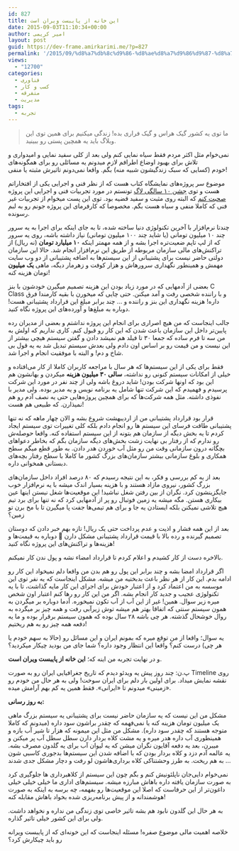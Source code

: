 ```yaml
---
id: 827
title: این خانه از پایبست ویران است
date: 2015-09-03T11:10:34+00:00
author: امیر کریمی
layout: post
guid: https://dev-frame.amirkarimi.me/?p=827
permalink: '/2015/09/%d8%a7%db%8c%d9%86-%d8%ae%d8%a7%d9%86%d9%87-%d8%a7%d8%b2-%d9%be%d8%a7%db%8c%d8%a8%d8%b3%d8%aa-%d9%88%db%8c%d8%b1%d8%a7%d9%86-%d8%a7%d8%b3%d8%aa/'
views:
  - "12700"
categories:
  - فناوری
  - کسب و کار
  - متفرقه
  - مدیریت
tags:
  - تجربه
---
```

> ما توی یه کشور گیک هراس و گیک فراری بده! زندگی میکنیم برای همین توی این وبلاگ باید یه همچین پستی رو ببینید.

نمی‌خوام مثل اکثر مردم فقط سیاه نمایی کنم ولی بعد از کلی سفید نمایی و امیدواری و تلاش برای بهبود اوضاع اطرافم لازم میدونم یه مسائلی رو برای همگونه‌های خودم (کسایی که سبک زندگیشون شبیه منه) بگم. واقعا نمی‌دونم تاثیرش مثبته یا منفی!

موضوع سر پروژه‌های نمایشگاه کتاب هست که از نظر فنی و اجرایی یکی از افتخاراتم هست و توی <a href="https://dev-frame.amirkarimi.me/1394/05/%d8%ac%d8%b4%d9%86-%d8%af%d9%87-%d8%b3%d8%a7%d9%84%da%af%db%8c-%d9%84%d8%a7%da%af/" target="_blank">جشن ۱۰ سالگی لاگ</a> تونستم در مورد تجربیات فنی و اجرایی این پروژه <a href="https://dev-frame.amirkarimi.me/1394/05/%d8%a8%d8%a7%d8%b1%da%af%d8%b0%d8%a7%d8%b1%db%8c-%d9%88%db%8c%d8%af%d8%a6%d9%88%e2%80%8c%d9%87%d8%a7%db%8c-%da%a9%d8%a7%d8%b1%da%af%d8%a7%d9%87-%d8%a7%d8%b3%da%a9%d8%a7%d9%84%d8%a7-%d8%ac%d8%b4%d9%86/" target="_blank">صحبت کنم</a> که البته روی مثبت و سفید قضیه بود. توی این پست میخوام از تجربیات غیر فنی که کاملا منفی و سیاه هست بگم. مخصوصا که کارفرمای این پروژه جونم رو به لبم رسونده.

چندتا نرم‌افزار با آخرین تکنولوژی دنیا ساخته شده، تا به جای اینکه برای اجرا به یه سرور چند ۱۰ میلیون تومانی (یا شاید چند ۱۰۰ میلیون تومانی) نیاز داشته باشه، روی یه سرور که از لپ تاپم ضعیت‌تره اجرا بشه و از همه مهمتر اینکه **۱۰ میلیارد تومان** (نه ریال) از تراکنش‌های مالی سازمان مربوطه از طریق این نرم‌افزار انجام شد. حالا این سازمان دولتی حاضر نیست برای پشتیبانی از این سیستم‌ها به اضافه پشتیبانی از دو وب سایت مهمش و همینطور نگهداری سرورهاش و هزار کوفت و زهرمار دیگه، ماهی **یک میلیون** تومان هزینه کنه!

بعضی از آدمهایی که در مورد زیاد بودن این هزینه تصمیم میگیرن خودشون با بنز C Class و با راننده شخصی رفت و آمد میکنن. حتی چایی که میخورن با بقیه کارمندا فرق داره! هزینه نگهداری این بنز و راننده و &#8230; چند برابر مبلغ این قرارداد پشتیبانی هست! دوباره به مبلغ‌ها و آورده‌های این پروژه نگاه کنید.

جالب اینجاست که من هیچ اصراری برای انجام این پروژه نداشتم و بعضی از مدیران رده پایین‌تر داخل این سازمان باعث شدن که این کار رو قبول کنم. کاری نداریم که اولش به من سه تا فرم ساده که جمعا ۳۰ تا فیلد هم نمیشد دادن و گفتن سیستم هیچی بیشتر از این نیست و من قیمت رو بر اساس اون دادم ولی بعدش سیستم تبدیل شد به یه قول بی شاخ و دم! و البته با موفقیت انجام و اجرا شد.

فقط برای یکی از این سیستم‌ها که هر سال با مراجعه کاربران کاملا از کار می‌افتاده و خیلی از امکانات سیستم کنونی رو نداشته، **سالی ۳۰ میلیون هزینه** میکردن و بهانشون هم این بود که اونها شرکت بودن! شاید دروغ باشه ولی از چند نفر در مورد این شرکت پرسیدم و فهمیدم که این شرکت تنها شامل یه برنامه نویس و یه مدیر بوده. ولی مدیر با نفوذی داشته. مثل همه شرکت‌ها که برای همچین پروژه‌هایی حتی یه نصف آدم رو هم نمیذارن. که طبیعی هم هست!

قرار بود قرارداد پشتیبانی من از اردیبهشت شروع بشه و الان چهار ماهه که نه تنها پشتیبانی طاقت فرسای این سیستم ها رو انجام دادم بلکه کلی تغییرات توی سیستم ایجاد کردم تا یه بخش دیگه از سازمان هم بتونه از این سیستم استفاده کنه. واقعا حوصله‌ش رو ندارم که از رفتار بی نهایت زشت بخش‌های دیگه سازمان بگم که بخاطر دعوا‌های بچگانه درون سازمانی وقت من رو مثل آب خوردن هدر دادن. به طور قطع میگم سطح همکاری و بلوغ سازمانی بیشتر سازمان‌های بزرگ کشور ما کاملا با سطح رفتار بچه‌های دبستانی همخوانی داره.

بعد از یه کم بررسی و فکر، به این نتیجه رسیدم که ۸۰ درصد افراد داخل سازمان‌های بزرگ کشور، نیروی مازاد هستند و با هزینه بسیار اندک میشه با یه نرم‌افزار خوب جایگزینشون کرد. نگران از بین رفتن شغل نباشید! این موقعیت‌ها شغل نیستن اینها عین بیکاری هستن. مگه میشه یه زمین فوتبال رو پر از آدمهایی کرد که نه تنها برای برد تیم هیچ تلاشی نمیکنن بلکه ایستادن یه جا و برای هم تیمی‌ها جفت پا میگیرن تا با مخ برن تو زمین؟

بعد از این همه فشار و اذیت و عدم پرداخت حتی یک ریال! تازه بهم خبر دادن که دوستان تصمیم گیرنده و رده بالا با قیمت قرارداد پشتیبانی مشکل دارن 🙂 دوباره به قیمت‌ها و هزینه‌ها و تراکنش‌های این پروژه نگاه کنید!

بالاخره دست از کار کشیدم و اعلام کردم تا قرارداد امضاء نشه و پول ندن کار نمیکنم.

اگر قرارداد امضا بشه و چند برابر این پول رو هم بدن من واقعا دلم نمیخواد این کار رو ادامه بدم. این کار از هر نظر باعث بدبختیه من میشه. مشکل اینجاست که یه نفر توی این موسسه به من اعتماد کرد و از اعتبار خودش برای اجرای این کار مایه گذاشت، تا با یه تکنولوژی عجیب و جدید کار انجام بشه. اگر من این کار رو رها کنم اعتبار اون شخص میره زیر سوال. همین! غیر از این آب از آب تکون نمیخوره. آدما دوباره بر میگردن به همون سیستم سنتی که اتفاقا بهتر هم میشه توش زیرآبی رفت و همه چیز بر میگرده به روال خوشحال گذشته. هر چی باشه ۲۸ سال بوده که همون سیستم برقرار بوده و ما یه دفعه همه چیز رو به هم ریختیم!

یه سوال؛ واقعا از من توقع میره که بمونم ایران و این مسائل رو (حالا به سهم خودم یا هر چی) درست کنم؟ واقعا این انتظار وجود داره؟ شما جای من بودید چیکار میکردید؟

و در نهایت تجربه من اینه که؛ **این خانه از پایبست ویران است**.

پ.ن: چند روز پیش یه ویدئو دیدم که تاریخ جغرافیایی ایران رو به صورت Timeline روی نقشه نمایش میداد. برای اولین بار دلم برای ایران سوخت! ولی به هر حال من خودم رو «زمینی» میدونم تا «ایرانی». فقط همین یه کم بهم آرامش میده.

**به روز رسانی:**

مشکل من این نیست که یه سازمان حاضر نیست برای پشتیبانی یه سیستم بزرگ ماهی یک میلیون تومان هزینه کنه یا نمی‌فهمه که چقدر براشون سود داره (میدونم که کاملا متوجه هستند که چقدر سود داره). مشکل من مثل این میمونه که هزار تا شیر آب بازه و همینطوری آب داره هدر میره و یه مشت کلاه بردار دارن سطل سطل آب پر میکنن و میبرن، بعد یه دفعه آقایون نگران میشن که یه لیوان آب برای یه گلدون مصرف بشه. یه عالمه آدم دزد و کلاه بردار بودن که با اضافه شدن این سیستم‌ها بدجوری کاسبی شون به هم ریخت. به طرز وحشتناکی کلاه برداری‌هاشون لو رفت و دچار مشکل جدی شدند &#8230;

نمی‌خوام دایی‌جان ناپلئونیش کنم و بگم چون این سیستم از کلاهبرداری ها جلوگیری کرد به صورت سازمان یافته داره باهاش مبارزه میشه. سیستم‌های اداری ما خیلی خیلی خیلی داغون‌تر از این حرفاست که اصلا این موقعیت‌ها رو بفهمه، چه برسه به اینکه به صورت هوشمندانه و از پیش برنامه‌ریزی شده بخواد باهاش مقابله کنه!

به هر حال این گلدون نابود هم بشه تاثیر خاصی توی زندگی من نداره و نخواهد داشت. ولی برای این کشور خیلی تاثیر گذاره.

خلاصه اهمیت مالی موضوع صفره! مسئله اینجاست که این خونه‌ای که از پایبست ویرانه رو باید چیکارش کرد؟